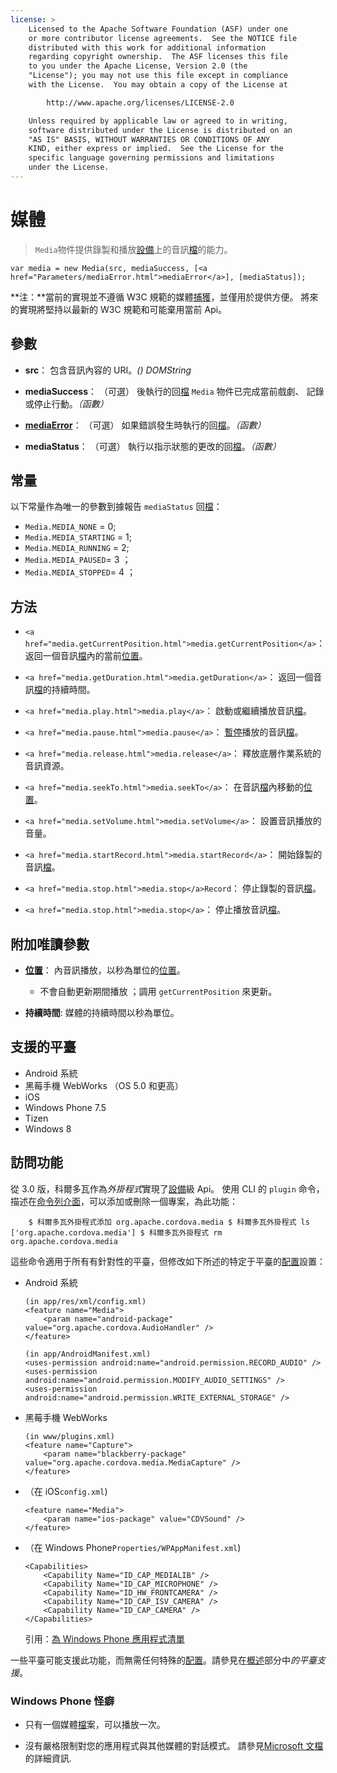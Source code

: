 ```yaml
---
license: >
    Licensed to the Apache Software Foundation (ASF) under one
    or more contributor license agreements.  See the NOTICE file
    distributed with this work for additional information
    regarding copyright ownership.  The ASF licenses this file
    to you under the Apache License, Version 2.0 (the
    "License"); you may not use this file except in compliance
    with the License.  You may obtain a copy of the License at

        http://www.apache.org/licenses/LICENSE-2.0

    Unless required by applicable law or agreed to in writing,
    software distributed under the License is distributed on an
    "AS IS" BASIS, WITHOUT WARRANTIES OR CONDITIONS OF ANY
    KIND, either express or implied.  See the License for the
    specific language governing permissions and limitations
    under the License.
---
```


# 媒體

> `Media`物件提供錄製和播放<a href="../device/device.html">設備</a>上的音訊<a href="../file/fileobj/fileobj.html">檔</a>的能力。

    var media = new Media(src, mediaSuccess, [<a href="Parameters/mediaError.html">mediaError</a>], [mediaStatus]);
    

**注：**當前的實現並不遵循 W3C 規範的媒體<a href="capture/capture.html">捕獲</a>，並僅用於提供方便。 將來的實現將堅持以最新的 W3C 規範和可能棄用當前 Api。

## 參數

*   **src**： 包含音訊內容的 URI。*() DOMString*

*   **mediaSuccess**： （可選） 後執行的回<a href="../file/fileobj/fileobj.html">檔</a> `Media` 物件已完成當前戲劇、 記錄或停止行動。*（函數）*

*   **<a href="Parameters/mediaError.html">mediaError</a>**： （可選） 如果錯誤發生時執行的回<a href="../file/fileobj/fileobj.html">檔</a>。*（函數）*

*   **mediaStatus**： （可選） 執行以指示狀態的更改的回<a href="../file/fileobj/fileobj.html">檔</a>。*（函數）*

## 常量

以下常量作為唯一的參數到據報告 `mediaStatus` 回<a href="../file/fileobj/fileobj.html">檔</a>：

*   `Media.MEDIA_NONE` = 0;
*   `Media.MEDIA_STARTING` = 1;
*   `Media.MEDIA_RUNNING` = 2;
*   `Media.MEDIA_PAUSED`= 3 ；
*   `Media.MEDIA_STOPPED`= 4 ；

## 方法

*   `<a href="media.getCurrentPosition.html">media.getCurrentPosition</a>`： 返回一個音訊<a href="../file/fileobj/fileobj.html">檔</a>內的當前<a href="../geolocation/Position/position.html">位置</a>。

*   `<a href="media.getDuration.html">media.getDuration</a>`： 返回一個音訊<a href="../file/fileobj/fileobj.html">檔</a>的持續時間。

*   `<a href="media.play.html">media.play</a>`： 啟動或繼續播放音訊<a href="../file/fileobj/fileobj.html">檔</a>。

*   `<a href="media.pause.html">media.pause</a>`： <a href="../events/events.pause.html">暫停</a>播放的音訊<a href="../file/fileobj/fileobj.html">檔</a>。

*   `<a href="media.release.html">media.release</a>`： 釋放底層作業系統的音訊資源。

*   `<a href="media.seekTo.html">media.seekTo</a>`： 在音訊<a href="../file/fileobj/fileobj.html">檔</a>內移動的<a href="../geolocation/Position/position.html">位置</a>。

*   `<a href="media.setVolume.html">media.setVolume</a>`： 設置音訊播放的音量。

*   `<a href="media.startRecord.html">media.startRecord</a>`： 開始錄製的音訊<a href="../file/fileobj/fileobj.html">檔</a>。

*   `<a href="media.stop.html">media.stop</a>Record`： 停止錄製的音訊<a href="../file/fileobj/fileobj.html">檔</a>。

*   `<a href="media.stop.html">media.stop</a>`： 停止播放音訊<a href="../file/fileobj/fileobj.html">檔</a>。

## 附加唯讀參數

*   **<a href="../geolocation/Position/position.html">位置</a>**： 內音訊播放，以秒為單位的<a href="../geolocation/Position/position.html">位置</a>。
    
    *   不會自動更新期間播放 ；調用 `getCurrentPosition` 來更新。

*   **持續時間**: 媒體的持續時間以秒為單位。

## 支援的平臺

*   Android 系統
*   黑莓手機 WebWorks （OS 5.0 和更高）
*   iOS
*   Windows Phone 7.5
*   Tizen
*   Windows 8

## 訪問功能

從 3.0 版，科爾多瓦作為*外掛程式*實現了<a href="../device/device.html">設備</a>級 Api。 使用 CLI 的 `plugin` 命令，描述在<a href="../../guide/cli/index.html">命令列介面</a>，可以添加或刪除一個專案，為此功能：

        $ 科爾多瓦外掛程式添加 org.apache.cordova.media $ 科爾多瓦外掛程式 ls ['org.apache.cordova.media'] $ 科爾多瓦外掛程式 rm org.apache.cordova.media
     

這些命令適用于所有有針對性的平臺，但修改如下所述的特定于平臺的<a href="capture/ConfigurationData.html">配置</a>設置：

*   Android 系統
    
        (in app/res/xml/config.xml)
        <feature name="Media">
            <param name="android-package" value="org.apache.cordova.AudioHandler" />
        </feature>
        
        (in app/AndroidManifest.xml)
        <uses-permission android:name="android.permission.RECORD_AUDIO" />
        <uses-permission android:name="android.permission.MODIFY_AUDIO_SETTINGS" />
        <uses-permission android:name="android.permission.WRITE_EXTERNAL_STORAGE" />
        

*   黑莓手機 WebWorks
    
        (in www/plugins.xml)
        <feature name="Capture">
            <param name="blackberry-package" value="org.apache.cordova.media.MediaCapture" />
        </feature>
        

*   （在 iOS`config.xml`)
    
        <feature name="Media">
            <param name="ios-package" value="CDVSound" />
        </feature>
        

*   （在 Windows Phone`Properties/WPAppManifest.xml`)
    
        <Capabilities>
            <Capability Name="ID_CAP_MEDIALIB" />
            <Capability Name="ID_CAP_MICROPHONE" />
            <Capability Name="ID_HW_FRONTCAMERA" />
            <Capability Name="ID_CAP_ISV_CAMERA" />
            <Capability Name="ID_CAP_CAMERA" />
        </Capabilities>
        
    
    引用：[為 Windows Phone 應用程式清單][1]

 [1]: http://msdn.microsoft.com/en-us/library/ff769509%28v=vs.92%29.aspx

一些平臺可能支援此功能，而無需任何特殊的<a href="capture/ConfigurationData.html">配置</a>。請參見在<a href="../../guide/overview/index.html">概述</a>部分中*的平臺支援*。

### Windows Phone 怪癖

*   只有一個媒體<a href="../file/fileobj/fileobj.html">檔</a>案，可以播放一次。

*   沒有嚴格限制對您的應用程式與其他媒體的對話模式。 請參見[Microsoft 文<a href="../file/fileobj/fileobj.html">檔</a>的詳細資訊][2].

 [2]: http://msdn.microsoft.com/en-us/library/windowsphone/develop/hh184838(v=vs.92).aspx